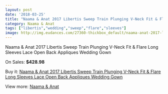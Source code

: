 ```yaml
---
layout: post
date: '2018-03-25'
title: "Naama & Anat 2017 Libertis Sweep Train Plunging V-Neck Fit & Flare Long Sleeves Lace Open Back Appliques Wedding Gown"
category: Naama & Anat
tags: ["libertis","wedding","sweep","flare","sleeves"]
image: http://img.eudances.com/27360-thickbox_default/naama-anat-2017-libertis-sweep-train-plunging-v-neck-fit-flare-long-sleeves-lace-open-back-appliques-wedding-gown.jpg
---
```

Naama & Anat 2017 Libertis Sweep Train Plunging V-Neck Fit & Flare Long Sleeves Lace Open Back Appliques Wedding Gown

On Sales: **$428.98**
<a href="https://www.eudances.com/en/naama-anat/9139-naama-anat-2017-libertis-sweep-train-plunging-v-neck-fit-flare-long-sleeves-lace-open-back-appliques-wedding-gown.html"><amp-img layout="responsive" width="600" height="600" src="//img.eudances.com/27360-thickbox_default/naama-anat-2017-libertis-sweep-train-plunging-v-neck-fit-flare-long-sleeves-lace-open-back-appliques-wedding-gown.jpg" alt="Naama & Anat 2017 Libertis Sweep Train Plunging V-Neck Fit & Flare Long Sleeves Lace Open Back Appliques Wedding Gown 0" /></a>
<a href="https://www.eudances.com/en/naama-anat/9139-naama-anat-2017-libertis-sweep-train-plunging-v-neck-fit-flare-long-sleeves-lace-open-back-appliques-wedding-gown.html"><amp-img layout="responsive" width="600" height="600" src="//img.eudances.com/27362-thickbox_default/naama-anat-2017-libertis-sweep-train-plunging-v-neck-fit-flare-long-sleeves-lace-open-back-appliques-wedding-gown.jpg" alt="Naama & Anat 2017 Libertis Sweep Train Plunging V-Neck Fit & Flare Long Sleeves Lace Open Back Appliques Wedding Gown 1" /></a>
<a href="https://www.eudances.com/en/naama-anat/9139-naama-anat-2017-libertis-sweep-train-plunging-v-neck-fit-flare-long-sleeves-lace-open-back-appliques-wedding-gown.html"><amp-img layout="responsive" width="600" height="600" src="//img.eudances.com/27361-thickbox_default/naama-anat-2017-libertis-sweep-train-plunging-v-neck-fit-flare-long-sleeves-lace-open-back-appliques-wedding-gown.jpg" alt="Naama & Anat 2017 Libertis Sweep Train Plunging V-Neck Fit & Flare Long Sleeves Lace Open Back Appliques Wedding Gown 2" /></a>

Buy it: [Naama & Anat 2017 Libertis Sweep Train Plunging V-Neck Fit & Flare Long Sleeves Lace Open Back Appliques Wedding Gown](https://www.eudances.com/en/naama-anat/9139-naama-anat-2017-libertis-sweep-train-plunging-v-neck-fit-flare-long-sleeves-lace-open-back-appliques-wedding-gown.html "Naama & Anat 2017 Libertis Sweep Train Plunging V-Neck Fit & Flare Long Sleeves Lace Open Back Appliques Wedding Gown")

View more: [Naama & Anat](https://www.eudances.com/en/129-naama-anat "Naama & Anat")